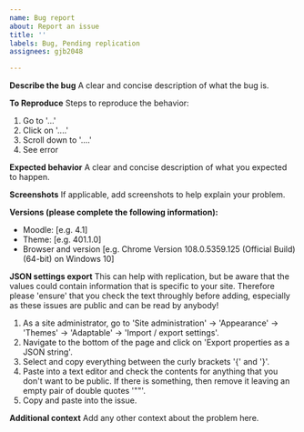```yaml
---
name: Bug report
about: Report an issue
title: ''
labels: Bug, Pending replication
assignees: gjb2048

---
```


**Describe the bug**
A clear and concise description of what the bug is.

**To Reproduce**
Steps to reproduce the behavior:
1. Go to '...'
2. Click on '....'
3. Scroll down to '....'
4. See error

**Expected behavior**
A clear and concise description of what you expected to happen.

**Screenshots**
If applicable, add screenshots to help explain your problem.

**Versions (please complete the following information):**
 - Moodle: [e.g. 4.1]
 - Theme: [e.g. 401.1.0]
 - Browser and version [e.g. Chrome Version 108.0.5359.125 (Official Build) (64-bit) on Windows 10]

**JSON settings export**
This can help with replication, but be aware that the values could contain information that is specific to your site.  Therefore please 'ensure' that you check the text throughly before adding, especially as these issues are public and can be read by anybody!

1. As a site administrator, go to 'Site administration' -> 'Appearance' -> 'Themes' -> 'Adaptable' -> 'Import / export settings'.
2. Navigate to the bottom of the page and click on 'Export properties as a JSON string'.
3. Select and copy everything between the curly brackets '{' and '}'.
4. Paste into a text editor and check the contents for anything that you don't want to be public.  If there is something, then remove it leaving an empty pair of double quotes '""'.
5. Copy and paste into the issue.

**Additional context**
Add any other context about the problem here.
